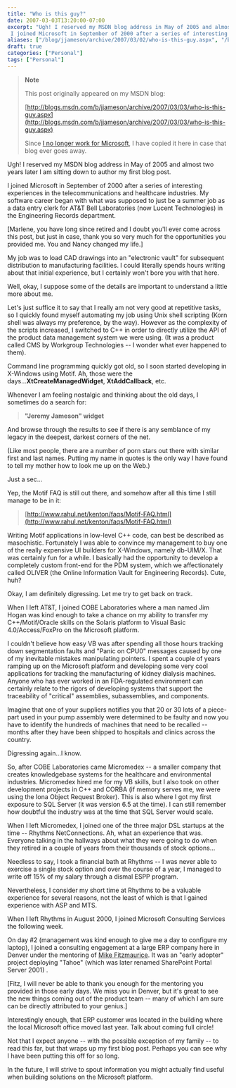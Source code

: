 ```yaml
---
title: "Who is this guy?"
date: 2007-03-03T13:20:00-07:00
excerpt: "Ugh! I reserved my MSDN blog address in May of 2005 and almost two years later I am sitting down to author my first blog post. 
 I joined Microsoft in September of 2000 after a series of interesting experiences in the telecommunications and healthcare..."
aliases: ["/blog/jjameson/archive/2007/03/02/who-is-this-guy.aspx", "/blog/jjameson/archive/2007/03/03/who-is-this-guy.aspx"]
draft: true
categories: ["Personal"]
tags: ["Personal"]
---
```


> **Note**
>
> This post originally appeared on my MSDN blog:
>
> [http://blogs.msdn.com/b/jjameson/archive/2007/03/03/who-is-this-guy.aspx](http://blogs.msdn.com/b/jjameson/archive/2007/03/03/who-is-this-guy.aspx)
>
> Since [I no longer work for Microsoft](/blog/jjameson/2011/09/02/last-day-with-microsoft), I have copied it here in case that blog ever goes away.

Ugh! I reserved my MSDN blog address in May of 2005 and almost two years later I am sitting down to author my first blog post.

I joined Microsoft in September of 2000 after a series of interesting experiences in the telecommunications and healthcare industries. My software career began with what was supposed to just be a summer job as a data entry clerk for AT&T Bell Laboratories (now Lucent Technologies) in the Engineering Records department.

[Marlene, you have long since retired and I doubt you'll ever come across this post, but just in case, thank you so very much for the opportunities you provided me. You and Nancy changed my life.]

My job was to load CAD drawings into an "electronic vault" for subsequent distribution to manufacturing facilities. I could literally spends hours writing about that initial experience, but I certainly won't bore you with that here.

Well, okay, I suppose some of the details are important to understand a little more about me.

Let's just suffice it to say that I really am not very good at repetitive tasks, so I quickly found myself automating my job using Unix shell scripting (Korn shell was always my preference, by the way). However as the complexity of the scripts increased, I switched to C++ in order to directly utilize the API of the product data management system we were using. (It was a product called CMS by Workgroup Technologies -- I wonder what ever happened to them).

Command line programming quickly got old, so I soon started developing in X-Windows using Motif. Ah, those were the days...**XtCreateManagedWidget**, **XtAddCallback**, etc.

Whenever I am feeling nostalgic and thinking about the old days, I sometimes do a search for:

> **"Jeremy Jameson" widget**

And browse through the results to see if there is any semblance of my legacy in the deepest, darkest corners of the net.

(Like most people, there are a number of porn stars out there with similar first and last names. Putting my name in quotes is the only way I have found to tell my mother how to look me up on the Web.)

Just a sec...

Yep, the Motif FAQ is still out there, and somehow after all this time I still manage to be in it:

> [http://www.rahul.net/kenton/faqs/Motif-FAQ.html](http://www.rahul.net/kenton/faqs/Motif-FAQ.html)

Writing Motif applications in low-level C++ code, can best be described as masochistic. Fortunately I was able to convince my management to buy one of the really expensive UI builders for X-Windows, namely db-UIM/X. That was certainly fun for a while. I basically had the opportunity to develop a completely custom front-end for the PDM system, which we affectionately called OLIVER (the Online Information Vault for Engineering Records). Cute, huh?

Okay, I am definitely digressing. Let me try to get back on track.

When I left AT&T, I joined COBE Laboratories where a man named Jim Hogan was kind enough to take a chance on my ability to transfer my C++/Motif/Oracle skills on the Solaris platform to Visual Basic 4.0/Access/FoxPro on the Microsoft platform.

I couldn't believe how easy VB was after spending all those hours tracking down segmentation faults and "Panic on CPU0" messages caused by one of my inevitable mistakes manipulating pointers. I spent a couple of years ramping up on the Microsoft platform and developing some very cool applications for tracking the manufacturing of kidney dialysis machines. Anyone who has ever worked in an FDA-regulated environment can certainly relate to the rigors of developing systems that support the traceability of "critical" assemblies, subassemblies, and components.

Imagine that one of your suppliers notifies you that 20 or 30 lots of a piece-part used in your pump assembly were determined to be faulty and now you have to identify the hundreds of machines that need to be recalled -- months after they have been shipped to hospitals and clinics across the country.

Digressing again...I know.

So, after COBE Laboratories came Micromedex -- a smaller company that creates knowledgebase systems for the healthcare and environmental industries. Micromedex hired me for my VB skills, but I also took on other development projects in C++ and CORBA (if memory serves me, we were using the Iona Object Request Broker). This is also where I got my first exposure to SQL Server (it was version 6.5 at the time). I can still remember how doubtful the industry was at the time that SQL Server would scale.

When I left Micromedex, I joined one of the three major DSL startups at the time -- Rhythms NetConnections. Ah, what an experience that was. Everyone talking in the hallways about what they were going to do when they retired in a couple of years from their thousands of stock options...

Needless to say, I took a financial bath at Rhythms -- I was never able to exercise a single stock option and over the course of a year, I managed to write off 15% of my salary through a dismal ESPP program.

Nevertheless, I consider my short time at Rhythms to be a valuable experience for several reasons, not the least of which is that I gained experience with ASP and MTS.

When I left Rhythms in August 2000, I joined Microsoft Consulting Services the following week.

On day #2 (management was kind enough to give me a day to configure my laptop), I joined a consulting engagement at a large ERP company here in Denver under the mentoring of [Mike Fitzmaurice](http://blogs.msdn.com/mikefitz/). It was an "early adopter" project deploying "Tahoe" (which was later renamed SharePoint Portal Server 2001) .

[Fitz, I will never be able to thank you enough for the mentoring you provided in those early days. We miss you in Denver, but it's great to see the new things coming out of the product team -- many of which I am sure can be directly attributed to your genius.]

Interestingly enough, that ERP customer was located in the building where the local Microsoft office moved last year. Talk about coming full circle!

Not that I expect anyone -- with the possible exception of my family -- to read this far, but that wraps up my first blog post. Perhaps you can see why I have been putting this off for so long.

In the future, I will strive to spout information you might actually find useful when building solutions on the Microsoft platform.

